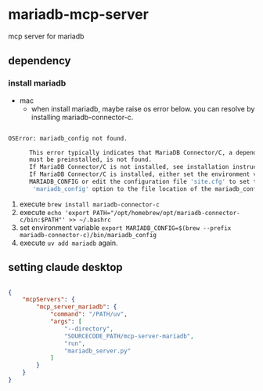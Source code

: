 # mariadb-mcp-server
mcp server for mariadb

## dependency

### install mariadb

- mac
  - when install mariadb,
maybe raise os error below.
you can resolve by installing mariadb-connector-c.

```bash

OSError: mariadb_config not found.

      This error typically indicates that MariaDB Connector/C, a dependency which
      must be preinstalled, is not found.
      If MariaDB Connector/C is not installed, see installation instructions
      If MariaDB Connector/C is installed, either set the environment variable
      MARIADB_CONFIG or edit the configuration file 'site.cfg' to set the
       'mariadb_config' option to the file location of the mariadb_config utility.


```

1. execute `brew install mariadb-connector-c`
2. execute `echo 'export PATH="/opt/homebrew/opt/mariadb-connector-c/bin:$PATH"' >> ~/.bashrc`
3. set environment variable `export MARIADB_CONFIG=$(brew --prefix mariadb-connector-c)/bin/mariadb_config`
4. execute `uv add mariadb` again.

## setting claude desktop

```json

{
    "mcpServers": {
        "mcp_server_mariadb": {
            "command": "/PATH/uv",
            "args": [
                "--directory",
                "SOURCECODE_PATH/mcp-server-mariadb",
                "run",
                "mariadb_server.py"
            ]
        }
    }
}

```
